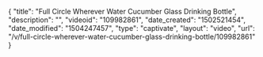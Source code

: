 {
    "title": "Full Circle Wherever Water Cucumber Glass Drinking Bottle",
    "description": "",
    "videoid": "109982861",
    "date_created": "1502521454",
    "date_modified": "1504247457",
    "type": "captivate",
    "layout": "video",
    "url": "\/v\/full-circle-wherever-water-cucumber-glass-drinking-bottle\/109982861"
}